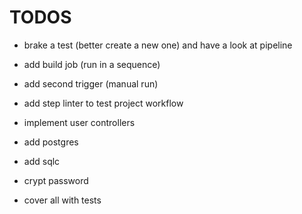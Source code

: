 # TODOS
- brake a test (better create a new one) and have a look at pipeline
- add build job (run in a sequence)
- add second trigger (manual run)
- add step linter to test project workflow

- implement user controllers
- add postgres
- add sqlc
- crypt password
- cover all with tests

